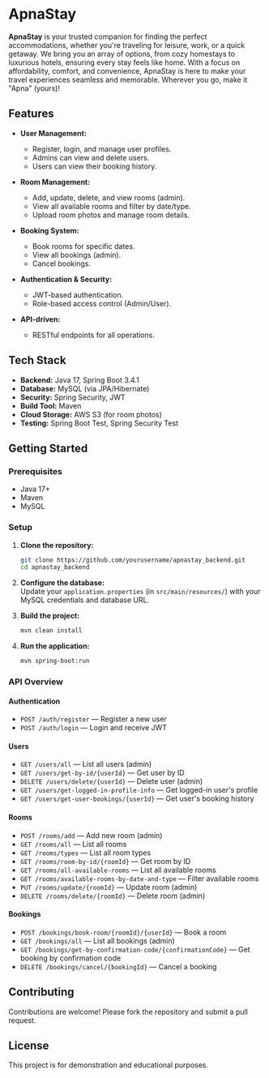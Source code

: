 # ApnaStay

**ApnaStay** is your trusted companion for finding the perfect accommodations, whether you're traveling for leisure, work, or a quick getaway. We bring you an array of options, from cozy homestays to luxurious hotels, ensuring every stay feels like home. With a focus on affordability, comfort, and convenience, ApnaStay is here to make your travel experiences seamless and memorable. Wherever you go, make it "Apna" (yours)!

## Features

- **User Management:**  
  - Register, login, and manage user profiles.
  - Admins can view and delete users.
  - Users can view their booking history.

- **Room Management:**  
  - Add, update, delete, and view rooms (admin).
  - View all available rooms and filter by date/type.
  - Upload room photos and manage room details.

- **Booking System:**  
  - Book rooms for specific dates.
  - View all bookings (admin).
  - Cancel bookings.

- **Authentication & Security:**  
  - JWT-based authentication.
  - Role-based access control (Admin/User).

- **API-driven:**  
  - RESTful endpoints for all operations.

## Tech Stack

- **Backend:** Java 17, Spring Boot 3.4.1
- **Database:** MySQL (via JPA/Hibernate)
- **Security:** Spring Security, JWT
- **Build Tool:** Maven
- **Cloud Storage:** AWS S3 (for room photos)
- **Testing:** Spring Boot Test, Spring Security Test

## Getting Started

### Prerequisites

- Java 17+
- Maven
- MySQL

### Setup

1. **Clone the repository:**
   ```bash
   git clone https://github.com/yourusername/apnastay_backend.git
   cd apnastay_backend
   ```

2. **Configure the database:**  
   Update your `application.properties` (in `src/main/resources/`) with your MySQL credentials and database URL.

3. **Build the project:**
   ```bash
   mvn clean install
   ```

4. **Run the application:**
   ```bash
   mvn spring-boot:run
   ```

### API Overview

#### Authentication

- `POST /auth/register` — Register a new user
- `POST /auth/login` — Login and receive JWT

#### Users

- `GET /users/all` — List all users (admin)
- `GET /users/get-by-id/{userId}` — Get user by ID
- `DELETE /users/delete/{userId}` — Delete user (admin)
- `GET /users/get-logged-in-profile-info` — Get logged-in user's profile
- `GET /users/get-user-bookings/{userId}` — Get user's booking history

#### Rooms

- `POST /rooms/add` — Add new room (admin)
- `GET /rooms/all` — List all rooms
- `GET /rooms/types` — List all room types
- `GET /rooms/room-by-id/{roomId}` — Get room by ID
- `GET /rooms/all-available-rooms` — List all available rooms
- `GET /rooms/available-rooms-by-date-and-type` — Filter available rooms
- `PUT /rooms/update/{roomId}` — Update room (admin)
- `DELETE /rooms/delete/{roomId}` — Delete room (admin)

#### Bookings

- `POST /bookings/book-room/{roomId}/{userId}` — Book a room
- `GET /bookings/all` — List all bookings (admin)
- `GET /bookings/get-by-confirmation-code/{confirmationCode}` — Get booking by confirmation code
- `DELETE /bookings/cancel/{bookingId}` — Cancel a booking

## Contributing

Contributions are welcome! Please fork the repository and submit a pull request.

## License

This project is for demonstration and educational purposes.
